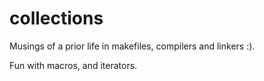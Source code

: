 # collections
Musings of a prior life in makefiles, compilers and linkers :). 

Fun with macros, and iterators. 
